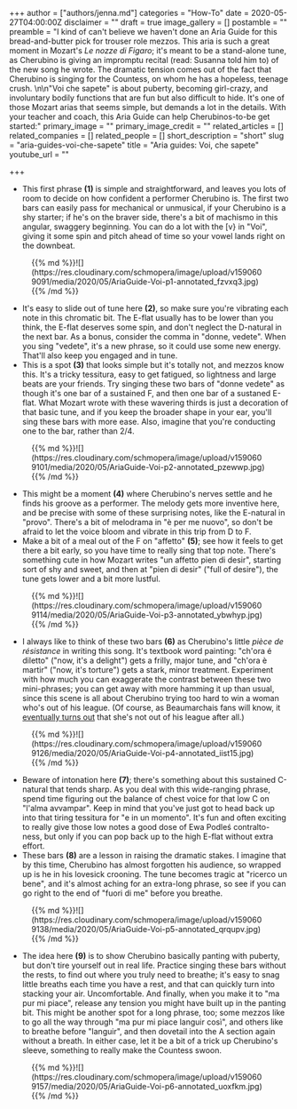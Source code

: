 +++
author = ["authors/jenna.md"]
categories = "How-To"
date = 2020-05-27T04:00:00Z
disclaimer = ""
draft = true
image_gallery = []
postamble = ""
preamble = "I kind of can't believe we haven't done an Aria Guide for this bread-and-butter pick for trouser role mezzos. This aria is such a great moment in Mozart's _Le nozze di Figaro_; it's meant to be a stand-alone tune, as Cherubino is giving an impromptu recital (read: Susanna told him to) of the new song he wrote. The dramatic tension comes out of the fact that Cherubino is singing for the Countess, on whom he has a hopeless, teenage crush. \n\n\"Voi che sapete\" is about puberty, becoming girl-crazy, and involuntary bodily functions that are fun but also difficult to hide. It's one of those Mozart arias that seems simple, but demands a lot in the details. With your teacher and coach, this Aria Guide can help Cherubinos-to-be get started:"
primary_image = ""
primary_image_credit = ""
related_articles = []
related_companies = []
related_people = []
short_description = "short"
slug = "aria-guides-voi-che-sapete"
title = "Aria guides: Voi, che sapete"
youtube_url = ""

+++
* This first phrase **(1)** is simple and straightforward, and leaves you lots of room to decide on how confident a performer Cherubino is. The first two bars can easily pass for mechanical or unmusical, if your Cherubino is a shy starter; if he's on the braver side, there's a bit of machismo in this angular, swaggery beginning. You can do a lot with the \[v} in "Voi", giving it some spin and pitch ahead of time so your vowel lands right on the downbeat.

<figure data-type="image">{{% md %}}![](https://res.cloudinary.com/schmopera/image/upload/v1590609091/media/2020/05/AriaGuide-Voi-p1-annotated_fzvxq3.jpg){{% /md %}}

</figure>

* It's easy to slide out of tune here **(2)**, so make sure you're vibrating each note in this chromatic bit. The E-flat usually has to be lower than you think, the E-flat deserves some spin, and don't neglect the D-natural in the next bar. As a bonus, consider the comma in "donne, vedete". When you sing "vedete", it's a new phrase, so it could use some new energy. That'll also keep you engaged and in tune.
* This is a spot **(3)** that looks simple but it's totally not, and mezzos know this. It's a tricky tessitura, easy to get fatigued, so lightness and large beats are your friends. Try singing these two bars of "donne vedete" as though it's one bar of a sustained F, and then one bar of a sustaned E-flat. What Mozart wrote with these wavering thirds is just a decoration of that basic tune, and if you keep the broader shape in your ear, you'll sing these bars with more ease. Also, imagine that you're conducting one to the bar, rather than 2/4.

<figure data-type="image">{{% md %}}![](https://res.cloudinary.com/schmopera/image/upload/v1590609101/media/2020/05/AriaGuide-Voi-p2-annotated_pzewwp.jpg){{% /md %}}

</figure>

* This might be a moment **(4)** where Cherubino's nerves settle and he finds his groove as a performer. The melody gets more inventive here, and be precise with some of these surprising notes, like the E-natural in "provo". There's a bit of melodrama in "è per me nuovo", so don't be afraid to let the voice bloom and vibrate in this trip from D to F.
* Make a bit of a meal out of the F on "affetto" **(5)**; see how it feels to get there a bit early, so you have time to really sing that top note. There's something cute in how Mozart writes "un affetto pien di desir", starting sort of shy and sweet, and then at "pien di desir" ("full of desire"), the tune gets lower and a bit more lustful.

<figure data-type="image">{{% md %}}![](https://res.cloudinary.com/schmopera/image/upload/v1590609114/media/2020/05/AriaGuide-Voi-p3-annotated_ybwhyp.jpg){{% /md %}}

</figure>

* I always like to think of these two bars **(6)** as Cherubino's little _pièce de résistance_ in writing this song. It's textbook word painting: "ch'ora é diletto" ("now, it's a delight") gets a frilly, major tune, and "ch'ora è martir" ("now, it's torture") gets a stark, minor treatment. Experiment with how much you can exaggerate the contrast between these two mini-phrases; you can get away with more hamming it up than usual, since this scene is all about Cherubino trying too hard to win a woman who's out of his league. (Of course, as Beaumarchais fans will know, it [eventually turns out](https://en.wikipedia.org/wiki/The_Guilty_Mother) that she's not out of his league after all.)

<figure data-type="image">{{% md %}}![](https://res.cloudinary.com/schmopera/image/upload/v1590609126/media/2020/05/AriaGuide-Voi-p4-annotated_iist15.jpg){{% /md %}}

</figure>

* Beware of intonation here **(7)**; there's something about this sustained C-natural that tends sharp. As you deal with this wide-ranging phrase, spend time figuring out the balance of chest voice for that low C on "l'alma avvampar". Keep in mind that you've just got to head back up into that tiring tessitura for "e in un momento". It's fun and often exciting to really give those low notes a good dose of Ewa Podleś contralto-ness, but only if you can pop back up to the high E-flat without extra effort.
* These bars **(8)** are a lesson in raising the dramatic stakes. I imagine that by this time, Cherubino has almost forgotten his audience, so wrapped up is he in his lovesick crooning. The tune becomes tragic at "ricerco un bene", and it's almost aching for an extra-long phrase, so see if you can go right to the end of "fuori di me" before you breathe.

<figure data-type="image">{{% md %}}![](https://res.cloudinary.com/schmopera/image/upload/v1590609138/media/2020/05/AriaGuide-Voi-p5-annotated_qrqupv.jpg){{% /md %}}

</figure>

* The idea here **(9)** is to show Cherubino basically panting with puberty, but don't tire yourself out in real life. Practice singing these bars without the rests, to find out where you truly need to breathe; it's easy to snag little breaths each time you have a rest, and that can quickly turn into stacking your air. Uncomfortable. And finally, when you make it to "ma pur mi piace", release any tension you might have built up in the panting bit. This might be another spot for a long phrase, too; some mezzos like to go all the way through "ma pur mi piace languir così", and others like to breathe before "languir", and then dovetail into the A section again without a breath. In either case, let it be a bit of a trick up Cherubino's sleeve, something to really make the Countess swoon.

<figure data-type="image">{{% md %}}![](https://res.cloudinary.com/schmopera/image/upload/v1590609157/media/2020/05/AriaGuide-Voi-p6-annotated_uoxfkm.jpg){{% /md %}}

</figure>